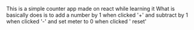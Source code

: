 This is a simple counter app made on react while learning it 
What is basically does is to add a number by 1 when clicked '+' and subtract by 1 when clicked '-' and set meter to 0 when clicked ' reset'
